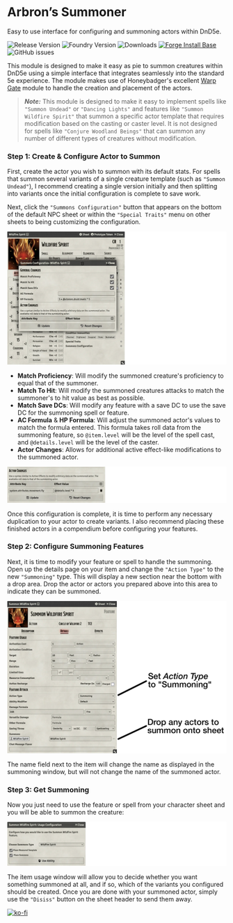 # Arbron’s Summoner

Easy to use interface for configuring and summoning actors within DnD5e.

![Release Version](https://img.shields.io/github/v/release/arbron/fvtt-summoner)
![Foundry Version](https://img.shields.io/badge/dynamic/json.svg?url=https://github.com/arbron/fvtt-summoner/releases/latest/download/module.json&label=foundry%20version&query=$.compatibleCoreVersion&colorB=blueviolet)
![Downloads](https://img.shields.io/github/downloads/arbron/fvtt-summoner/total)
[![Forge Install Base](https://img.shields.io/badge/dynamic/json?label=forge%20install%20base&query=package.installs&suffix=%&url=https://forge-vtt.com/api/bazaar/package/arbron-summoner&colorB=brightgreen)](https://forge-vtt.com/bazaar#package=arbron-summoner)
![GitHub issues](https://img.shields.io/github/issues/arbron/fvtt-summoner?colorB=red)


This module is designed to make it easy as pie to summon creatures within DnD5e using a simple interface that integrates seamlessly into the standard 5e experience. The module makes use of Honeybadger's excellent [Warp Gate](https://github.com/trioderegion/warpgate) module to handle the creation and placement of the actors.

> ***Note:*** This module is designed to make it easy to implement spells like `"Summon Undead"` or `"Dancing Lights"` and features like `"Summon Wildfire Spirit"` that summon a specific actor template that requires modification based on the casting or caster level. It is not designed for spells like `"Conjure Woodland Beings"` that can summon any number of different types of creatures without modification.


### Step 1: Create & Configure Actor to Summon

First, create the actor you wish to summon with its default stats. For spells that summon several variants of a single creature template (such as `"Summon Undead"`), I recommend creating a single version initially and then splitting into variants once the initial configuration is complete to save work.

Next, click the `"Summons Configuration"` button that appears on the bottom of the default NPC sheet or within the `"Special Traits"` menu on other sheets to being customizing the configuration.

![Actor Configuration](images/actor-configuration.webp)

- **Match Proficiency**: Will modify the summoned creature's proficiency to equal that of the summoner.
- **Match To Hit**: Will modify the summoned creatures attacks to match the summoner's to hit value as best as possible.
- **Match Save DCs**: Will modify any feature with a save DC to use the save DC for the summoning spell or feature.
- **AC Formula** & **HP Formula**: Will adjust the summoned actor's values to match the formula entered. This formula takes roll data from the summoning feature, so `@item.level` will be the level of the spell cast, and `@details.level` will be the level of the caster.
- **Actor Changes**: Allows for additional active effect-like modifications to the summoned actor.

![Actor Changes](images/actor-changes.webp)

Once this configuration is complete, it is time to perform any necessary duplication to your actor to create variants. I also recommend placing these finished actors in a compendium before configuring your features.


### Step 2: Configure Summoning Features

Next, it is time to modify your feature or spell to handle the summoning. Open up the details page on your item and change the `"Action Type"` to the new `"Summoning"` type. This will display a new section near the bottom with a drop area. Drop the actor or actors you prepared above into this area to indicate they can be summoned.

![Feature Configuration](images/feature-configuration.webp)

The name field next to the item will change the name as displayed in the summoning window, but will not change the name of the summoned actor.


### Step 3: Get Summoning

Now you just need to use the feature or spell from your character sheet and you will be able to summon the creature:

![Summon Usage](images/summon-usage.webp)

The item usage window will allow you to decide whether you want something summoned at all, and if so, which of the variants you configured should be created. Once you are done with your summoned actor, simply use the `"Disiss"` button on the sheet header to send them away.


[![ko-fi](https://ko-fi.com/img/githubbutton_sm.svg)](https://ko-fi.com/I2I53RGZS)
